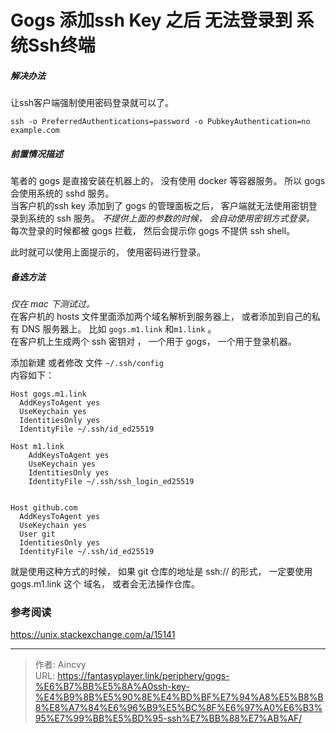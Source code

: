 # Gogs 添加ssh Key 之后 无法登录到 系统Ssh终端


##### 解决办法 
让ssh客户端强制使用密码登录就可以了。

`ssh -o PreferredAuthentications=password -o PubkeyAuthentication=no example.com`


##### 前置情况描述
笔者的 gogs 是直接安装在机器上的， 没有使用 docker 等容器服务。 所以 gogs 会使用系统的 sshd 服务。   
当客户机的ssh key 添加到了 gogs 的管理面板之后， 客户端就无法使用密钥登录到系统的 ssh 服务。 *不提供上面的参数的时候， 会自动使用密钥方式登录。*   
每次登录的时候都被 gogs 拦截， 然后会提示你 gogs 不提供 ssh shell。  

此时就可以使用上面提示的， 使用密码进行登录。   

##### 备选方法
*仅在 mac 下测试过。*    
在客户机的 hosts 文件里面添加两个域名解析到服务器上，  或者添加到自己的私有 DNS 服务器上。
比如 `gogs.m1.link` 和`m1.link`  。   
在客户机上生成两个 ssh 密钥对 ， 一个用于 gogs， 一个用于登录机器。

添加新建 或者修改 文件 `~/.ssh/config`  
内容如下：
```plain
Host gogs.m1.link
  AddKeysToAgent yes
  UseKeychain yes
  IdentitiesOnly yes
  IdentityFile ~/.ssh/id_ed25519

Host m1.link
    AddKeysToAgent yes
    UseKeychain yes
    IdentitiesOnly yes
    IdentityFile ~/.ssh/ssh_login_ed25519


Host github.com
  AddKeysToAgent yes
  UseKeychain yes
  User git
  IdentitiesOnly yes
  IdentityFile ~/.ssh/id_ed25519
```

就是使用这种方式的时候， 如果 git 仓库的地址是 ssh:// 的形式， 一定要使用gogs.m1.link 这个 域名， 或者会无法操作仓库。 

### 参考阅读

https://unix.stackexchange.com/a/15141


---

> 作者: Aincvy  
> URL: https://fantasyplayer.link/periphery/gogs-%E6%B7%BB%E5%8A%A0ssh-key-%E4%B9%8B%E5%90%8E%E4%BD%BF%E7%94%A8%E5%B8%B8%E8%A7%84%E6%96%B9%E5%BC%8F%E6%97%A0%E6%B3%95%E7%99%BB%E5%BD%95-ssh%E7%BB%88%E7%AB%AF/  

